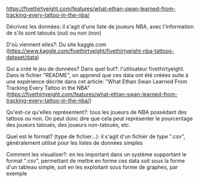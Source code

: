 https://fivethirtyeight.com/features/what-ethan-swan-learned-from-tracking-every-tattoo-in-the-nba/

Décrivez les données: il s'agit d'une liste de joueurs NBA, avec l'information de s'ils sont tatoués (oui) ou non (non)

D'où viennent elles?: Du site kaggle.com (https://www.kaggle.com/fivethirtyeight/fivethirtyeight-nba-tattoos-dataset/data)

Qui a créé le jeu de données? Dans quel but?: l'utilisateur fivethirtyeight. Dans le fichier "README", on apprend que ces data ont été créées suite à une expérience décrite dans cet article: "What Ethan Swan Learned From Tracking Every Tattoo in the NBA" (https://fivethirtyeight.com/features/what-ethan-swan-learned-from-tracking-every-tattoo-in-the-nba/)

Qu'est-ce qu'elles représentent?: tous les joueurs de NBA possédant des tattoos ou non. On peut donc dire que cela peut représenter le pourcentage des joueurs tatoués, des joueurs non-tatoués, etc.

Quel est le format? (type de fichier...): il s'agit d'un fichier de type ".csv", généralement utilisé pour les listes de données simples

Comment les visualiser?: en les important dans un système supportant le format ".csv", permettant de mettre en forme ces data soit sous la forme d'un tableau simple, soit en les exploitant sous forme de graphes, par exemple